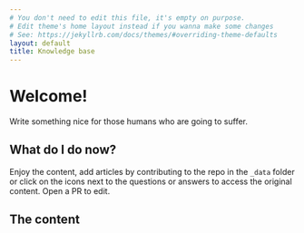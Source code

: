 ```yaml
---
# You don't need to edit this file, it's empty on purpose.
# Edit theme's home layout instead if you wanna make some changes
# See: https://jekyllrb.com/docs/themes/#overriding-theme-defaults
layout: default
title: Knowledge base
---
```

# Welcome!

Write something nice for those humans who are going to suffer.

## What do I do now?

Enjoy the content, add articles by contributing to the repo in the `_data` folder or click on the icons next to the questions or answers to access the original content. Open a PR to edit. 

## The content
